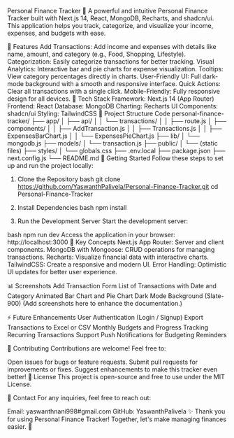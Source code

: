 Personal Finance Tracker 💸
A powerful and intuitive Personal Finance Tracker built with Next.js 14, React, MongoDB, Recharts, and shadcn/ui. This application helps you track, categorize, and visualize your income, expenses, and budgets with ease.

🚀 Features
Add Transactions: Add income and expenses with details like name, amount, and category (e.g., Food, Shopping, Lifestyle).
Categorization: Easily categorize transactions for better tracking.
Visual Analytics: Interactive bar and pie charts for expense visualization.
Tooltips: View category percentages directly in charts.
User-Friendly UI: Full dark-mode background with a smooth and responsive interface.
Quick Actions: Clear all transactions with a single click.
Mobile-Friendly: Fully responsive design for all devices.
🧩 Tech Stack
Framework: Next.js 14 (App Router)
Frontend: React
Database: MongoDB
Charting: Recharts
UI Components: shadcn/ui
Styling: TailwindCSS
📂 Project Structure
Code
personal-finance-tracker/
├── app/
│   ├── api/
│   │   └── transactions/
│   │       ├── route.js
│   ├── components/
│   │   ├── AddTransaction.js
│   │   ├── Transactions.js
│   │   ├── ExpensesBarChart.js
│   │   └── ExpensesPieChart.js
├── lib/
│   └── mongodb.js
├── models/
│   └── transaction.js
├── public/
│   └── (static files)
├── styles/
│   └── globals.css
├── .env.local
├── package.json
├── next.config.js
└── README.md
🚀 Getting Started
Follow these steps to set up and run the project locally:

1. Clone the Repository
bash
git clone https://github.com/YaswanthPalivela/Personal-Finance-Tracker.git
cd Personal-Finance-Tracker
2. Install Dependencies
bash
npm install

4. Run the Development Server
Start the development server:

bash
npm run dev
Access the application in your browser:
http://localhost:3000
🧠 Key Concepts
Next.js App Router: Server and client components.
MongoDB with Mongoose: CRUD operations for managing transactions.
Recharts: Visualize financial data with interactive charts.
TailwindCSS: Create a responsive and modern UI.
Error Handling: Optimistic UI updates for better user experience.

📊 Screenshots
Add Transaction Form
List of Transactions with Date and Category
Animated Bar Chart and Pie Chart
Dark Mode Background (Slate-900)
(Add screenshots here to enhance the documentation.)

⚡ Future Enhancements
User Authentication (Login / Signup)
Export Transactions to Excel or CSV
Monthly Budgets and Progress Tracking
Recurring Transactions Support
Push Notifications for Budgeting Reminders

🤝 Contributing
Contributions are welcome! Feel free to:

Open issues for bugs or feature requests.
Submit pull requests for improvements or fixes.
Suggest enhancements to make this tracker even better!
📜 License
This project is open-source and free to use under the MIT License.

💬 Contact
For any inquiries, feel free to reach out:

Email: yaswanthnani998#gmail.com
GitHub: YaswanthPalivela
✨ Thank you for using Personal Finance Tracker! Together, let's make managing finances easier. 🚀
